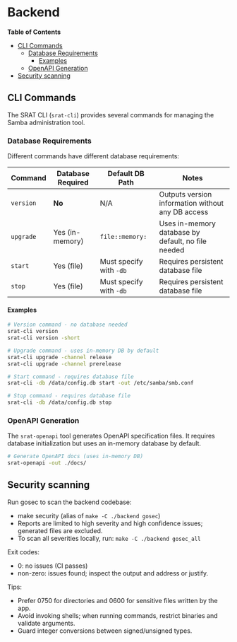# Backend

<!-- START doctoc generated TOC please keep comment here to allow auto update -->
<!-- DON'T EDIT THIS SECTION, INSTEAD RE-RUN doctoc TO UPDATE -->
**Table of Contents**

- [CLI Commands](#cli-commands)
  - [Database Requirements](#database-requirements)
    - [Examples](#examples)
  - [OpenAPI Generation](#openapi-generation)
- [Security scanning](#security-scanning)

<!-- END doctoc generated TOC please keep comment here to allow auto update -->

## CLI Commands

The SRAT CLI (`srat-cli`) provides several commands for managing the Samba administration tool.

### Database Requirements

Different commands have different database requirements:

| Command   | Database Required | Default DB Path         | Notes                                              |
| --------- | ----------------- | ----------------------- | -------------------------------------------------- |
| `version` | **No**            | N/A                     | Outputs version information without any DB access  |
| `upgrade` | Yes (in-memory)   | `file::memory:`         | Uses in-memory database by default, no file needed |
| `start`   | Yes (file)        | Must specify with `-db` | Requires persistent database file                  |
| `stop`    | Yes (file)        | Must specify with `-db` | Requires persistent database file                  |

#### Examples

```bash
# Version command - no database needed
srat-cli version
srat-cli version -short

# Upgrade command - uses in-memory DB by default
srat-cli upgrade -channel release
srat-cli upgrade -channel prerelease

# Start command - requires database file
srat-cli -db /data/config.db start -out /etc/samba/smb.conf

# Stop command - requires database file
srat-cli -db /data/config.db stop
```

### OpenAPI Generation

The `srat-openapi` tool generates OpenAPI specification files. It requires database initialization but uses an in-memory database by default.

```bash
# Generate OpenAPI docs (uses in-memory DB)
srat-openapi -out ./docs/
```

## Security scanning

Run gosec to scan the backend codebase:

- make security (alias of `make -C ./backend gosec`)
- Reports are limited to high severity and high confidence issues; generated files are excluded.
- To scan all severities locally, run: `make -C ./backend gosec_all`

Exit codes:

- 0: no issues (CI passes)
- non-zero: issues found; inspect the output and address or justify.

Tips:

- Prefer 0750 for directories and 0600 for sensitive files written by the app.
- Avoid invoking shells; when running commands, restrict binaries and validate arguments.
- Guard integer conversions between signed/unsigned types.
